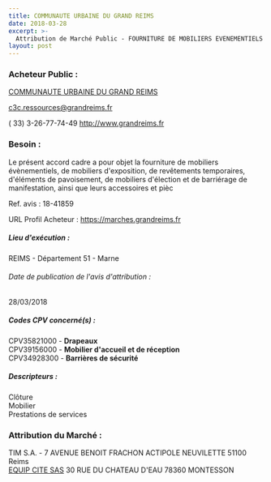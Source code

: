 ```yaml
---
title: COMMUNAUTE URBAINE DU GRAND REIMS
date: 2018-03-28
excerpt: >-
  Attribution de Marché Public - FOURNITURE DE MOBILIERS EVENEMENTIELS
layout: post
---
```


### Acheteur Public : 
<a href="/acheteur-32/siren-200067213"> COMMUNAUTE URBAINE DU GRAND REIMS</a><br/>



c3c.ressources@grandreims.fr

( 33) 3-26-77-74-49
http://www.grandreims.fr
### Besoin :

Le présent accord cadre a pour objet la fourniture de mobiliers évènementiels, de mobiliers d'exposition, de revêtements temporaires, d'éléments de pavoisement, de mobiliers d'élection et de barriérage de manifestation, ainsi que leurs accessoires et pièc

Ref. avis : 18-41859

URL Profil Acheteur : https://marches.grandreims.fr

##### Lieu d'exécution :

REIMS - Département 51 - Marne

###### Date de publication de l'avis d'attribution : 
28/03/2018

##### Codes CPV concerné(s) :
CPV35821000 - **Drapeaux** <br/>
CPV39156000 - **Mobilier d'accueil et de réception** <br/>
CPV34928300 - **Barrières de sécurité** <br/>

##### Descripteurs :
Clôture <br/>
Mobilier <br/>
Prestations de services <br/>

### Attribution du Marché :
TIM S.A. - 7 AVENUE BENOIT FRACHON ACTIPOLE NEUVILETTE 51100 Reims <br/>
<a href="/entreprise-257/siren-383446721"> EQUIP CITE SAS</a>    30 RUE DU CHATEAU D'EAU 78360 MONTESSON <br/>
